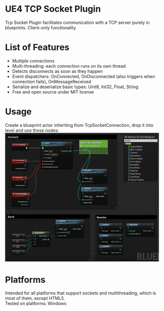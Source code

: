 # UE4 TCP Socket Plugin
Tcp Socket Plugin facilitates communication with a TCP server purely in blueprints. Client-only functionality.

# List of Features
- Multiple connections
- Multi-threading: each connection runs on its own thread
- Detects disconnects as soon as they happen
- Event dispatchers: OnConnected, OnDisconnected (also triggers when connection fails), OnMessageReceived
- Serialize and deserialize basic types: Uint8, Int32, Float, String
- Free and open source under MIT license

# Usage
Create a blueprint actor inheriting from TcpSocketConnection, drop it into level and use these nodes:
![Alt text](/functionality.jpg?raw=true "Functionality")

# Platforms
Intended for all platforms that support sockets and multithreading, which is most of them, except HTML5. <br />
Tested on platforms: Windows
